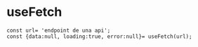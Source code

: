 # useFetch

```
const url= 'endpoint de una api';
const {data:null, loading:true, error:null}= useFetch(url);
```